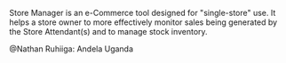 Store Manager is an e-Commerce tool designed for "single-store" use. It helps a store owner to more effectively monitor sales being generated by the Store Attendant(s) and to manage stock inventory.

@Nathan Ruhiiga: Andela Uganda